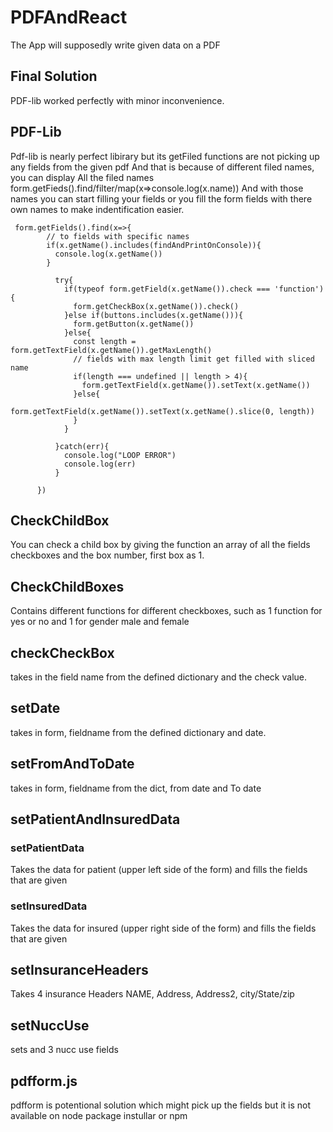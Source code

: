 # PDFAndReact
The App will supposedly write given data on a PDF

## Final Solution
PDF-lib worked perfectly with minor inconvenience. 

## PDF-Lib 
Pdf-lib is nearly perfect libirary but its getFiled 
functions are not picking up any fields from the given pdf
And that is because of different filed names, you can display
All the filed names form.getFieds().find/filter/map(x=>console.log(x.name))
And with those names you can start filling your fields
or you fill the form fields with there own names to make indentification easier.

~~~
 form.getFields().find(x=>{
        // to fields with specific names
        if(x.getName().includes(findAndPrintOnConsole)){
          console.log(x.getName())
        }
       
          try{
            if(typeof form.getField(x.getName()).check === 'function'){
              form.getCheckBox(x.getName()).check()
            }else if(buttons.includes(x.getName())){
              form.getButton(x.getName())
            }else{
              const length = form.getTextField(x.getName()).getMaxLength()
              // fields with max length limit get filled with sliced name
              if(length === undefined || length > 4){
                form.getTextField(x.getName()).setText(x.getName())
              }else{
                form.getTextField(x.getName()).setText(x.getName().slice(0, length))
              }
            }
  
          }catch(err){
            console.log("LOOP ERROR")
            console.log(err)
          }
      
      })
~~~

## CheckChildBox
You can check a child box by giving the function an array of all 
the fields checkboxes and the box number, first box as 1.

## CheckChildBoxes
Contains different functions for different checkboxes, such as 
1 function for yes or no and 1 for gender male and female

## checkCheckBox
takes in the field name from the defined dictionary and the check 
value.

## setDate
takes in form, fieldname from the defined dictionary and date.

## setFromAndToDate
takes in form, fieldname from the dict, from date
and To date

## setPatientAndInsuredData

### setPatientData
Takes the data for patient (upper left side of the form) and fills the fields that are given

### setInsuredData
Takes the data for insured (upper right side of the form) and 
fills the fields that are given

## setInsuranceHeaders
Takes 4 insurance Headers NAME, Address, Address2, city/State/zip

## setNuccUse
sets and 3 nucc use fields

## pdfform.js
pdfform is potentional solution which might pick up the fields
but it is not available on node package instullar or npm 
